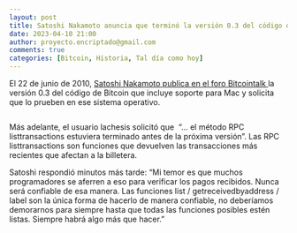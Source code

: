 ```yaml
---
layout: post
title: Satoshi Nakamoto anuncia que terminó la versión 0.3 del código de Bitcoin
date: 2023-04-10 21:00
author: proyecto.encriptado@gmail.com
comments: true
categories: [Bitcoin, Historia, Tal día como hoy]
---
```

<!-- wp:paragraph {"style":{"elements":{"link":{"color":{"text":"#0745e3"}}}}} -->
<p class="has-link-color">El 22 de junio de 2010, <a href="https://bitcointalk.org/index.php?topic=199.msg1654#msg1654">Satoshi Nakamoto publica en el foro Bitcointalk </a>la versión 0.3 del código de Bitcoin que incluye soporte para Mac y solicita que lo prueben en ese sistema operativo.</p>
<!-- /wp:paragraph -->

<!-- wp:image {"id":676,"sizeSlug":"large","linkDestination":"none"} -->
<figure class="wp-block-image size-large"><img src="https://proyectobitcoin.com/wp-content/uploads/2023/04/22-de-junio-1024x197.png" alt="" class="wp-image-676"/></figure>
<!-- /wp:image -->

<!-- wp:paragraph -->
<p>Más adelante, el usuario lachesis solicitó que&nbsp; “... el método RPC listtransactions estuviera terminado antes de la próxima versión”. Las RPC listtransactions son funciones que devuelven las transacciones más recientes que afectan a la billetera.</p>
<!-- /wp:paragraph -->

<!-- wp:paragraph -->
<p>Satoshi respondió minutos más tarde: “Mi temor es que muchos programadores se aferren a eso para verificar los pagos recibidos. Nunca será confiable de esa manera. Las funciones list / getreceivedbyaddress / label son la única forma de hacerlo de manera confiable, no deberíamos demorarnos para siempre hasta que todas las funciones posibles estén listas. Siempre habrá algo más que hacer.”</p>
<!-- /wp:paragraph -->

